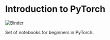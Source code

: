 # Introduction to PyTorch

[![Binder](https://mybinder.org/badge_logo.svg)](https://mybinder.org/v2/gh/emlozin/intro_to_pytorch/main)

Set of notebooks for beginners in PyTorch.